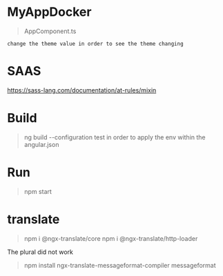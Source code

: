 # MyAppDocker

> AppComponent.ts
```
change the theme value in order to see the theme changing
```

# SAAS
https://sass-lang.com/documentation/at-rules/mixin


# Build
> ng build --configuration test
in order to apply the env within the angular.json

# Run
> npm start

# translate
> npm i @ngx-translate/core
> npm i @ngx-translate/http-loader

The plural did not work
> npm install ngx-translate-messageformat-compiler messageformat
